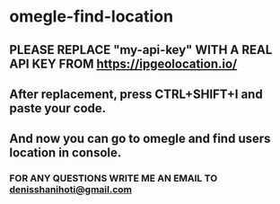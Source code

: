# omegle-find-location

## PLEASE REPLACE "my-api-key" WITH A REAL API KEY FROM https://ipgeolocation.io/
## After replacement, press CTRL+SHIFT+I   and paste your code.
## And now you can go to omegle and find users location in console.

### FOR ANY QUESTIONS WRITE ME AN EMAIL TO denisshanihoti@gmail.com
